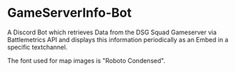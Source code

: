 # GameServerInfo-Bot
A Discord Bot which retrieves Data from the DSG Squad Gameserver via Battlemetrics API and displays this information periodically as an Embed in a specific textchannel.

The font used for map images is "Roboto Condensed".
